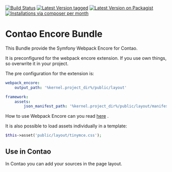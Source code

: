 [![Build Status](https://travis-ci.org/ContaoBlackForest/contao-encore-bundle.png)](https://travis-ci.org/ContaoBlackForest/contao-encore-bundle)
[![Latest Version tagged](http://img.shields.io/github/tag/ContaoBlackForest/contao-encore-bundle.svg)](https://github.com/ContaoBlackForest/contao-encore-bundle/tags)
[![Latest Version on Packagist](http://img.shields.io/packagist/v/ContaoBlackForest/contao-encore-bundle.svg)](https://packagist.org/packages/ContaoBlackForest/contao-encore-bundle)
[![Installations via composer per month](http://img.shields.io/packagist/dm/ContaoBlackForest/contao-encore-bundle.svg)](https://packagist.org/packages/ContaoBlackForest/contao-encore-bundle)

Contao Encore Bundle
====================

This Bundle provide the Symfony Webpack Encore for Contao.

It is preconfigured for the webpack encore extension. If you use own things, so overwrite it in your project.

The pre configuration for the extension is:
```yml
webpack_encore:
    output_path: '%kernel.project_dir%/public/layout'

framework:
    assets:
        json_manifest_path: '%kernel.project_dir%/public/layout/manifest.json'
```

How to use Webpack Encore can you read [here](https://github.com/symfony/webpack-encore-bundle) .

It is also possible to load assets individually in a template:
```php
$this->asset('public/layout/tinymce.css');
```

Use in Contao
-------------

In Contao you can add your sources in the page layout.
